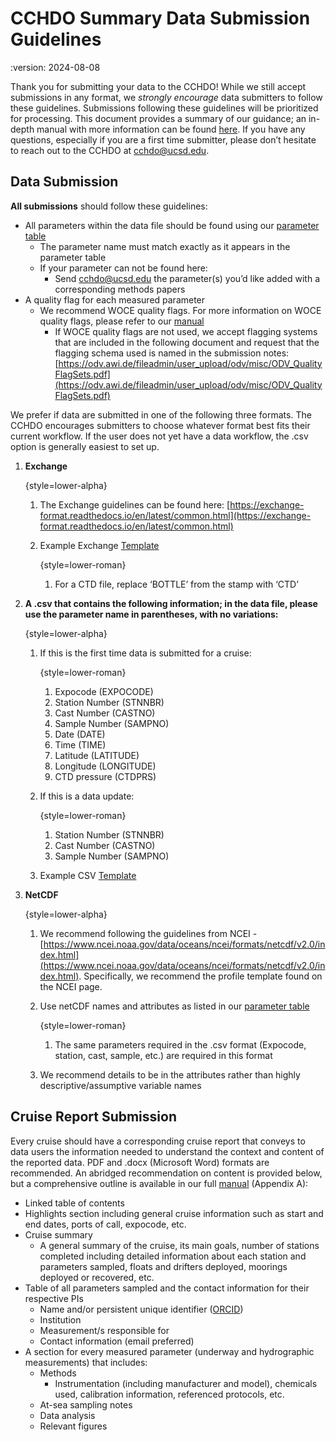 # CCHDO Summary Data Submission Guidelines

:version: 2024-08-08

Thank you for submitting your data to the CCHDO!
While we still accept submissions in any format, we *strongly encourage* data submitters to follow these guidelines.
Submissions following these guidelines will be prioritized for processing.
This document provides a summary of our guidance; an in-depth manual with more information can be found [here][in_depth].
If you have any questions, especially if you are a first time submitter, please don’t hesitate to reach out to the CCHDO at [cchdo@ucsd.edu][cchdo_email].

## Data Submission
**All submissions** should follow these guidelines:

* All parameters within the data file should be found using our [parameter table][parameter_table]
  * The parameter name must match exactly as it appears in the parameter table
  * If your parameter can not be found here:
    * Send [cchdo@ucsd.edu][cchdo_email] the parameter(s) you’d like added with a corresponding methods papers
* A quality flag for each measured parameter
  * We recommend WOCE quality flags. For more information on WOCE quality flags, please refer to our [manual][in_depth]
     * If WOCE quality flags are not used, we accept flagging systems that are included in the following document and request that the flagging schema used is named in the submission notes: [https://odv.awi.de/fileadmin/user_upload/odv/misc/ODV_QualityFlagSets.pdf](https://odv.awi.de/fileadmin/user_upload/odv/misc/ODV_QualityFlagSets.pdf)

We prefer if data are submitted in one of the following three formats.
The CCHDO encourages submitters to choose whatever format best fits their current workflow.
If the user does not yet have a data workflow, the .csv option is generally easiest to set up.

1. **Exchange**

    {style=lower-alpha}
    1. The Exchange guidelines can be found here: [https://exchange-format.readthedocs.io/en/latest/common.html](https://exchange-format.readthedocs.io/en/latest/common.html)
    1. Example Exchange [Template][exchange_template]

        {style=lower-roman}
        1. For a CTD file, replace ‘BOTTLE’ from the stamp with ‘CTD’
1. **A .csv that contains the following information; in the data file, please use the parameter name in parentheses, with no variations:**

    {style=lower-alpha}
    1. If this is the first time data is submitted for a cruise:

        {style=lower-roman}
        1. Expocode (EXPOCODE)
        1. Station Number (STNNBR)
        1. Cast Number (CASTNO)
        1. Sample Number (SAMPNO)
        1. Date (DATE)
        1. Time (TIME)
        1. Latitude (LATITUDE)
        1. Longitude (LONGITUDE)
        1. CTD pressure (CTDPRS)

    1. If this is a data update:

        {style=lower-roman}
        1. Station Number (STNNBR)
        1. Cast Number (CASTNO)
        1. Sample Number (SAMPNO)

    1. Example CSV [Template][csv_template]
1. **NetCDF**

    {style=lower-alpha}
    1. We recommend following the guidelines from NCEI - [https://www.ncei.noaa.gov/data/oceans/ncei/formats/netcdf/v2.0/index.html](https://www.ncei.noaa.gov/data/oceans/ncei/formats/netcdf/v2.0/index.html).
       Specifically, we recommend the profile template found on the NCEI page.
    1. Use netCDF names and attributes as listed in our [parameter table][parameter_table]

        {style=lower-roman}
        1. The same parameters required in the .csv format (Expocode, station, cast, sample, etc.) are required in this format

    1. We recommend details to be in the attributes rather than highly descriptive/assumptive variable names

## Cruise Report Submission
Every cruise should have a corresponding cruise report that conveys to data users the information needed to understand the context and content of the reported data.
PDF and .docx (Microsoft Word) formats are recommended.
An abridged recommendation on content is provided below, but a comprehensive outline is available in our full [manual][in_depth] (Appendix A):

* Linked table of contents
* Highlights section including general cruise information such as start and end dates, ports of call, expocode, etc.
* Cruise summary
    * A general summary of the cruise, its main goals, number of stations completed including detailed information about each station and parameters sampled, floats and drifters deployed, moorings deployed or recovered, etc.
* Table of all parameters sampled and the contact information for their respective PIs
    * Name and/or persistent unique identifier ([ORCID](https://orcid.org/))
    * Institution
    * Measurement/s responsible for
    * Contact information (email preferred)
* A section for every measured parameter (underway and hydrographic measurements) that includes:
    * Methods
        * Instrumentation (including manufacturer and model), chemicals used, calibration information, referenced protocols, etc.
    * At-sea sampling notes
    * Data analysis
    * Relevant figures

[cchdo_email]: mailto:cchdo@ucsd.edu
[parameter_table]: https://exchange-format.readthedocs.io/en/latest/parameters.html
[in_depth]: broken_link_to_full_guide
[exchange_template]: broken_link_in_source
[csv_template]: broken_link_fix_me_2